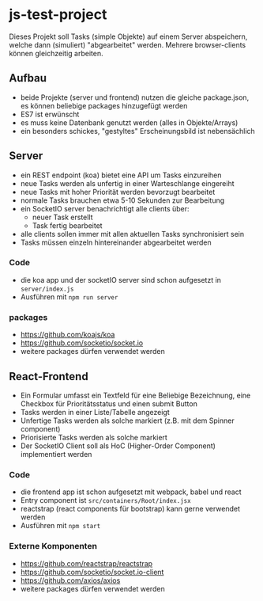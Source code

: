 # js-test-project

Dieses Projekt soll Tasks (simple Objekte) auf einem Server abspeichern, welche dann (simuliert) "abgearbeitet" werden. Mehrere browser-clients können gleichzeitig arbeiten.

## Aufbau

- beide Projekte (server und frontend) nutzen die gleiche package.json, es können beliebige packages hinzugefügt werden
- ES7 ist erwünscht
- es muss keine Datenbank genutzt werden (alles in Objekte/Arrays)
- ein besonders schickes, "gestyltes" Erscheinungsbild ist nebensächlich

## Server

- ein REST endpoint (koa) bietet eine API um Tasks einzureihen
- neue Tasks werden als unfertig in einer Warteschlange eingereiht
- neue Tasks mit hoher Priorität werden bevorzugt bearbeitet
- normale Tasks brauchen etwa 5-10 Sekunden zur Bearbeitung
- ein SocketIO server benachrichtigt alle clients über:
  - neuer Task erstellt
  - Task fertig bearbeitet
- alle clients sollen immer mit allen aktuellen Tasks synchronisiert sein
- Tasks müssen einzeln hintereinander abgearbeitet werden

### Code

- die koa app und der socketIO server sind schon aufgesetzt in `server/index.js`
- Ausführen mit `npm run server`

### packages

- https://github.com/koajs/koa
- https://github.com/socketio/socket.io
- weitere packages dürfen verwendet werden

## React-Frontend

- Ein Formular umfasst ein Textfeld für eine Beliebige Bezeichnung, eine Checkbox für Prioritätsstatus und einen submit Button
- Tasks werden in einer Liste/Tabelle angezeigt
- Unfertige Tasks werden als solche markiert (z.B. mit dem Spinner component)
- Priorisierte Tasks werden als solche markiert
- Der SocketIO Client soll als HoC (Higher-Order Component) implementiert werden

### Code

- die frontend app ist schon aufgesetzt mit webpack, babel und react
- Entry component ist `src/containers/Root/index.jsx`
- reactstrap (react components für bootstrap) kann gerne verwendet werden
- Ausführen mit `npm start`

### Externe Komponenten

- https://github.com/reactstrap/reactstrap
- https://github.com/socketio/socket.io-client
- https://github.com/axios/axios
- weitere packages dürfen verwendet werden
